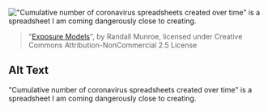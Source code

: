 !["Cumulative number of coronavirus spreadsheets created over time" is a spreadsheet I am coming dangerously close to creating.](https://imgs.xkcd.com/comics/exposure_models.png)
> "[Exposure Models](https://xkcd.com/2429/)", by Randall Munroe, licensed under Creative Commons Attribution-NonCommercial 2.5 License

## Alt Text
"Cumulative number of coronavirus spreadsheets created over time" is a spreadsheet I am coming dangerously close to creating.
